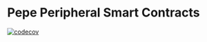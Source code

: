 # Pepe Peripheral Smart Contracts

[![codecov](https://codecov.io/gh/ethereum-optimism/pepe/branch/develop/graph/badge.svg?token=0VTG7PG7YR&flag=contracts-periphery-tests)](https://codecov.io/gh/ethereum-optimism/pepe)
